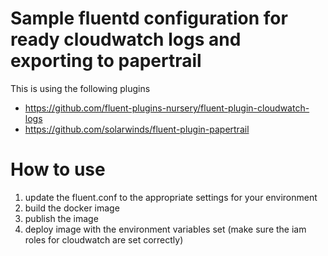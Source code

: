 # Sample fluentd configuration for ready cloudwatch logs and exporting to papertrail

This is using the following plugins

* https://github.com/fluent-plugins-nursery/fluent-plugin-cloudwatch-logs
* https://github.com/solarwinds/fluent-plugin-papertrail

# How to use

1. update the fluent.conf to the appropriate settings for your environment
1. build the docker image
1. publish the image
1. deploy image with the environment variables set (make sure the iam roles for cloudwatch are set correctly)
